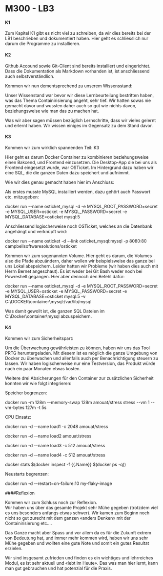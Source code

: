 M300 - LB3
===================

#### K1

Zum Kapitel K1 gibt es nicht viel zu schreiben, da wir dies bereits bei der LB1
beschrieben und dokumentiert haben. Hier geht es schliesslich nur darum die
Programme zu installieren.

#### K2

Github Accound sowie Git-Client sind bereits installiert und eingerichtet. Dass
die Dokumentation als Markdown vorhanden ist, ist anschliessend auch
selbstverständlich.

Kommen wir nun dementsprechend zu unserem Wissensstand:

Unser Wissenstand war bevor wir diese Lernbeurteilung bestritten haben, was das
Thema Containirisierung angeht, sehr tief. Wir hatten sowas nie gemacht davor
und wussten daher auch so gut wie nichts davon, beziehungsweise wie man das zu
machen hat.

Was wir aber sagen müssen bezüglich Lernschritte, dass wir vieles gelernt und
erlernt haben. Wir wissen einiges im Gegensatz zu dem Stand davor.

#### K3

Kommen wir zum wirklich spannenden Teil: K3

Hier geht es darum Docker Container zu kombinieren beziehungsweise einen
Bakcend, und Frontend einzusetzen. Die Desktop-App die bei uns als Frontend
eingesetzt wurde, war OSTicket. Im Hintergrund dazu haben wir eine SQL, die die
ganzen Daten dazu speichert und aufnimmt.

Wie wir dies genau gemacht haben hier im Anschluss:

Als erstes musste MySQL installiert werden, dazu gehört auch Passwort etc.
mitzugeben:

docker run --name osticket_mysql -d -e MYSQL_ROOT_PASSWORD=secret -e
MYSQL_USER=osticket -e MYSQL_PASSWORD=secret -e MYSQL_DATABASE=osticket mysql:5

Anschliessend logischerweise noch OSTicket, welches an die Datenbank angehängt
und verknüpft wird:

docker run --name osticket -d --link osticket_mysql:mysql -p 8080:80
campbellsoftwaresolutions/osticket

Kommen wir zum sogenannten Volume. Hier geht es darum, die Volumes also die
Pfade abzuändern, daher wollen wir beispielsweise das ganze bei uns Lokal
abspeichern. Leider hatten wir Probleme (wir haben dies auch mit Herrn Bernet
angeschaut). Es ist weder bei Git Bash weder noch bei Powreshell gegangen. Hier
aber dennoch den Befehl dafür:

docker run --name osticket_mysql -d -e MYSQL_ROOT_PASSWORD=secret -e
MYSQL_USER=osticket -e MYSQL_PASSWORD=secret -e MYSQL_DATABASE=osticket mysql:5
-v C:\\DOCKER\\container\\mysql:/var/lib/mysql

Was damit gewollt ist, die ganzen SQL Dateien im C:\\Docker\\container\\mysql
abzuspeichern.

#### K4

Kommen wir zum Sicherheitspart:

Um die Überwachung gewährleisten zu können, haben wir uns das Tool PRTG
heruntergeladen. Mit diesem ist es möglich die ganze Umgebung von Docker zu
überwachen und allenfalls auch per Benachrichtigung steuern zu lassen. Wir haben
logischerweise nur eine Testversion, das Produkt würde nach ein paar Monaten
etwas kosten.

Weitere drei Absicherungen für den Container zur zusätzlichen Sicherheit konnten
wir wie folgt integrieren:

Speicher begrenzen:

docker run -m 128m --memory-swap 128m amouat/stress stress --vm 1 --vm-bytes
127m -t 5s

CPU Einsatz:

docker run -d --name load1 -c 2048 amouat/stress

docker run -d --name load2 amouat/stress

docker run -d --name load3 -c 512 amouat/stress

docker run -d --name load4 -c 512 amouat/stress

docker stats \$(docker inspect -f {{.Name}} \$(docker ps -q))

Neustarts begrenzen:

docker run -d --restart=on-failure:10 my-flaky-image

####Reflexion

Kommen wir zum Schluss noch zur Reflexion.  
Wir haben uns über das gesamte Projekt sehr Mühe gegeben (trotzdem viel es uns
besonders anfangs etwas schwer). Wir kamen zum Beginn noch nicht so gut zurecht
mit dem ganzen «anders Denken» mit der Containirisierung etc….

Das Ganze macht aber Spass und vor allem da es für die Zukunft extrem von
Bedeutung hat, und immer mehr kommen wird, haben wir uns sehr Mühe gegeben und
wollten eine gute Note und somit ein gutes Resultat erzielen.

Wir sind insgesamt zufrieden und finden es ein wichtiges und lehrreiches Modul,
es ist sehr aktuell und «lebt im Heute». Das was man hier lernt, kann man gut
gebrauchen und hat potenzial für die Praxis.
